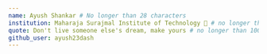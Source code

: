 ```yaml
---
name: Ayush Shankar # No longer than 28 characters
institution: Maharaja Surajmal Institute of Technology 🚩 # no longer than 58 characters
quote: Don't live someone else's dream, make yours # no longer than 100 characters, avoid using quotes(") to guarantee the format remains the same.
github_user: ayush23dash
---
```

